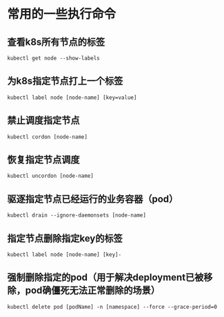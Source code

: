 # 常用的一些执行命令

## 查看k8s所有节点的标签

``` kubectl get node --show-labels ``` 

## 为k8s指定节点打上一个标签

``` kubectl label node [node-name] [key=value] ```

## 禁止调度指定节点

``` kubectl cordon [node-name] ```

## 恢复指定节点调度

``` kubectl uncordon [node-name] ```

## 驱逐指定节点已经运行的业务容器（pod）

``` kubectl drain --ignore-daemonsets [node-name] ```

## 指定节点删除指定key的标签

``` kubectl label node [node-name] [key]- ```

## 强制删除指定的pod（用于解决deployment已被移除，pod确僵死无法正常删除的场景）

``` kubectl delete pod [podName] -n [namespace] --force --grace-period=0 ```
